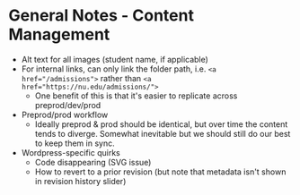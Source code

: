 # General Notes - Content Management



- Alt text for all images (student name, if applicable)
- For internal links, can only link the folder path, i.e. `<a href="/admissions">` rather than `<a href="https://nu.edu/admissions/">`
	- One benefit of this is that it's easier to replicate across preprod/dev/prod
- Preprod/prod workflow
	- Ideally preprod & prod should be identical, but over time the content tends to diverge. Somewhat inevitable but we should still do our best to keep them in sync.
- Wordpress-specific quirks
	- Code disappearing (SVG issue)
	- How to revert to a prior revision (but note that metadata isn't shown in revision history slider)